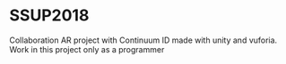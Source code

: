 # SSUP2018
Collaboration AR project with Continuum ID made with unity and vuforia. Work in this project only as a programmer
